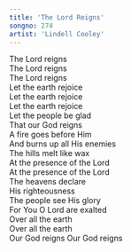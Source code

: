 ```yaml
---  
title: 'The Lord Reigns'  
songno: 274  
artist: 'Lindell Cooley'  
---  
```

The Lord reigns  
The Lord reigns  
The Lord reigns  
Let the earth rejoice  
Let the earth rejoice  
Let the earth rejoice  
Let the people be glad  
That our God reigns  
A fire goes before Him  
And burns up all His enemies  
The hills melt like wax  
At the presence of the Lord  
At the presence of the Lord  
The heavens declare  
His righteousness  
The people see His glory  
For You O Lord are exalted  
Over all the earth  
Over all the earth  
Our God reigns Our God reigns  